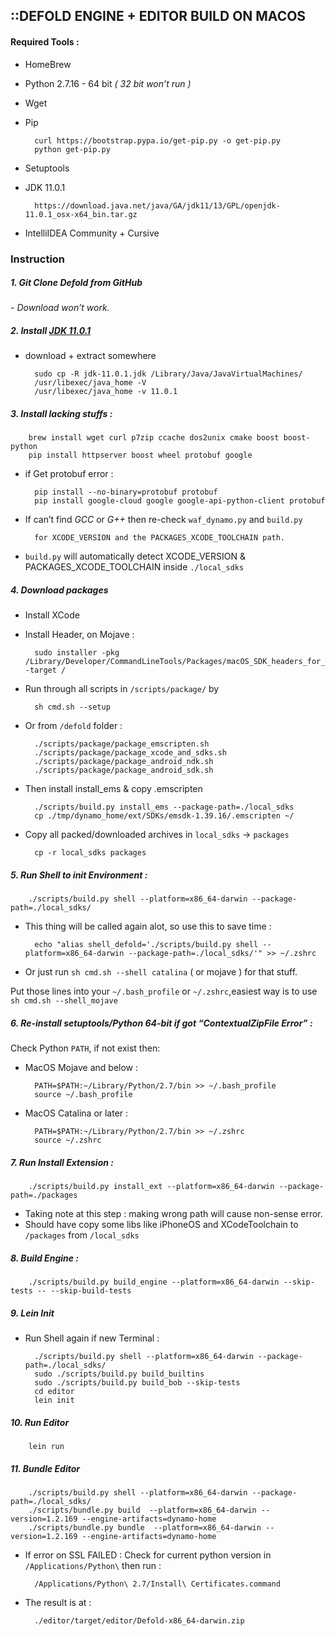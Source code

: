 ## ::DEFOLD ENGINE + EDITOR BUILD ON MACOS

#### Required Tools : 
- HomeBrew 
- Python 2.7.16 - 64 bit *( 32 bit won’t run )*
- Wget 
- Pip

        curl https://bootstrap.pypa.io/get-pip.py -o get-pip.py
        python get-pip.py

- Setuptools 
- JDK 11.0.1

        https://download.java.net/java/GA/jdk11/13/GPL/openjdk-11.0.1_osx-x64_bin.tar.gz

- IntelliIDEA Community + Cursive

### Instruction

##### 1. Git Clone Defold from GitHub  
*- Download won’t work.*


##### 2. Install [JDK 11.0.1](https://download.java.net/java/GA/jdk11/13/GPL/openjdk-11.0.1_osx-x64_bin.tar.gz)
- download + extract somewhere

        sudo cp -R jdk-11.0.1.jdk /Library/Java/JavaVirtualMachines/
        /usr/libexec/java_home -V
        /usr/libexec/java_home -v 11.0.1


##### 3. Install lacking stuffs :

        brew install wget curl p7zip ccache dos2unix cmake boost boost-python
        pip install httpserver boost wheel protobuf google
        
- if Get protobuf error :
        
        pip install --no-binary=protobuf protobuf
        pip install google-cloud google google-api-python-client protobuf
        
- If can’t find *GCC* or *G++* then re-check `waf_dynamo.py` and `build.py` 

        for XCODE_VERSION and the PACKAGES_XCODE_TOOLCHAIN path.
        
- `build.py` will automatically detect XCODE_VERSION & PACKAGES_XCODE_TOOLCHAIN inside `./local_sdks`
        
##### 4. Download packages
- Install XCode 
- Install Header, on Mojave :

        sudo installer -pkg /Library/Developer/CommandLineTools/Packages/macOS_SDK_headers_for_macOS_10.14.pkg -target /

- Run through all scripts in `/scripts/package/` by 

        sh cmd.sh --setup

- Or from `/defold` folder :
        
        ./scripts/package/package_emscripten.sh 
        ./scripts/package/package_xcode_and_sdks.sh
        ./scripts/package/package_android_ndk.sh 
        ./scripts/package/package_android_sdk.sh

- Then install install_ems & copy .emscripten

        ./scripts/build.py install_ems --package-path=./local_sdks
        cp ./tmp/dynamo_home/ext/SDKs/emsdk-1.39.16/.emscripten ~/
        
- Copy all packed/downloaded archives in `local_sdks` -> `packages`

        cp -r local_sdks packages
        
##### 5. Run Shell to init Environment :
        
        ./scripts/build.py shell --platform=x86_64-darwin --package-path=./local_sdks/
        
* This thing will be called again alot, so use this to save time :

        echo "alias shell_defold='./scripts/build.py shell --platform=x86_64-darwin --package-path=./local_sdks/'" >> ~/.zshrc
        
* Or just run `sh cmd.sh --shell catalina` ( or mojave ) for that stuff.
        
Put those lines into your `~/.bash_profile` or `~/.zshrc`,easiest way is to use `sh cmd.sh --shell_mojave`

##### 6. Re-install setuptools/Python 64-bit if got “ContextualZipFile Error” :
Check Python `PATH`, if not exist then:

- MacOS Mojave and below :
        
        PATH=$PATH:~/Library/Python/2.7/bin >> ~/.bash_profile
        source ~/.bash_profile

- MacOS Catalina or later :

        PATH=$PATH:~/Library/Python/2.7/bin >> ~/.zshrc
        source ~/.zshrc

##### 7. Run Install Extension :

        ./scripts/build.py install_ext --platform=x86_64-darwin --package-path=./packages

- Taking note at this step : making wrong path will cause non-sense error.
- Should have copy some libs like iPhoneOS and XCodeToolchain to `/packages` from `/local_sdks`

##### 8. Build Engine : 

        ./scripts/build.py build_engine --platform=x86_64-darwin --skip-tests -- --skip-build-tests

##### 9. Lein Init 
- Run Shell again if new Terminal :

        ./scripts/build.py shell --platform=x86_64-darwin --package-path=./local_sdks/
        sudo ./scripts/build.py build_builtins
        sudo ./scripts/build.py build_bob --skip-tests
        cd editor
        lein init

##### 10. Run Editor 

        lein run

##### 11. Bundle Editor

        ./scripts/build.py shell --platform=x86_64-darwin --package-path=./local_sdks/
        ./scripts/bundle.py build  --platform=x86_64-darwin --version=1.2.169 --engine-artifacts=dynamo-home
        ./scripts/bundle.py bundle  --platform=x86_64-darwin --version=1.2.169 --engine-artifacts=dynamo-home

- If error on SSL FAILED : 
Check for current python version in `/Applications/Python\` then run :

        /Applications/Python\ 2.7/Install\ Certificates.command

- The result is at :

        ./editor/target/editor/Defold-x86_64-darwin.zip 
